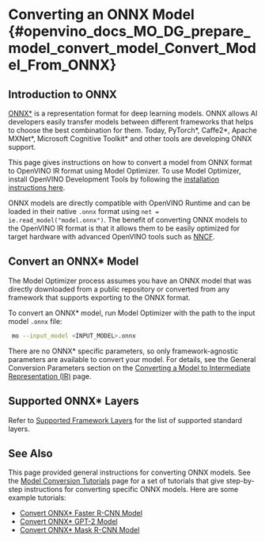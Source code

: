 # Converting an ONNX Model {#openvino_docs_MO_DG_prepare_model_convert_model_Convert_Model_From_ONNX}

## Introduction to ONNX
[ONNX*](https://github.com/onnx/onnx) is a representation format for deep learning models. ONNX allows AI developers easily transfer models between different frameworks that helps to choose the best combination for them. Today, PyTorch\*, Caffe2\*, Apache MXNet\*, Microsoft Cognitive Toolkit\* and other tools are developing ONNX support.

This page gives instructions on how to convert a model from ONNX format to OpenVINO IR format using Model Optimizer. To use Model Optimizer, install OpenVINO Development Tools by following the [installation instructions here](https://docs.openvino.ai/latest/openvino_docs_install_guides_install_dev_tools.html).

ONNX models are directly compatible with OpenVINO Runtime and can be loaded in their native `.onnx` format using `net = ie.read_model("model.onnx")`. The benefit of converting ONNX models to the OpenVINO IR format is that it allows them to be easily optimized for target hardware with advanced OpenVINO tools such as [NNCF](../../../optimization_guide/nncf_introduction.md).

## Convert an ONNX* Model <a name="Convert_From_ONNX"></a>
The Model Optimizer process assumes you have an ONNX model that was directly downloaded from a public repository or converted from any framework that supports exporting to the ONNX format.

To convert an ONNX\* model, run Model Optimizer with the path to the input model `.onnx` file:

```sh
 mo --input_model <INPUT_MODEL>.onnx
```

There are no ONNX\* specific parameters, so only framework-agnostic parameters are available to convert your model. For details, see the General Conversion Parameters section on the [Converting a Model to Intermediate Representation (IR)](Converting_Model.md) page.

## Supported ONNX\* Layers
Refer to [Supported Framework Layers](../Supported_Frameworks_Layers.md) for the list of supported standard layers.

## See Also
This page provided general instructions for converting ONNX models. See the [Model Conversion Tutorials](Convert_Model_Tutorials.md) page for a set of tutorials that give step-by-step instructions for converting specific ONNX models. Here are some example tutorials:
* [Convert ONNX* Faster R-CNN Model](onnx_specific/Convert_Faster_RCNN.md)
* [Convert ONNX* GPT-2 Model](onnx_specific/Convert_GPT2.md)
* [Convert ONNX* Mask R-CNN Model](onnx_specific/Convert_Mask_RCNN.md)

